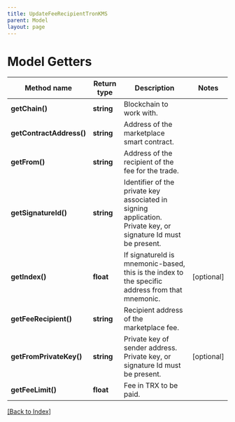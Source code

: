 ```yaml
---
title: UpdateFeeRecipientTronKMS
parent: Model
layout: page
---
```


# Model Getters

Method name | Return type | Description | Notes
------------ | ------------- | ------------- | -------------
**getChain()** | **string** | Blockchain to work with. |
**getContractAddress()** | **string** | Address of the marketplace smart contract. |
**getFrom()** | **string** | Address of the recipient of the fee for the trade. |
**getSignatureId()** | **string** | Identifier of the private key associated in signing application. Private key, or signature Id must be present. |
**getIndex()** | **float** | If signatureId is mnemonic-based, this is the index to the specific address from that mnemonic. | [optional]
**getFeeRecipient()** | **string** | Recipient address of the marketplace fee. |
**getFromPrivateKey()** | **string** | Private key of sender address. Private key, or signature Id must be present. | [optional]
**getFeeLimit()** | **float** | Fee in TRX to be paid. |

[[Back to Index]](../index.md)
